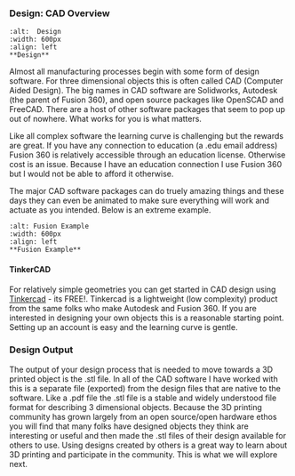 ### Design: CAD Overview

```{figure} ../ProjectImages/WorkflowDesign.png
:alt:  Design
:width: 600px
:align: left
**Design**

```

Almost all manufacturing processes begin with some form of design software. For three dimensional objects this is often called CAD (Computer Aided Design). The big names in CAD software are Solidworks, Autodesk (the parent of Fusion 360), and open source packages like OpenSCAD and FreeCAD. There are a host of other software packages that seem to pop up out of nowhere. What works for you is what matters.

Like all complex software the learning curve is challenging but the rewards are great. If you have any connection to education (a .edu email address) Fusion 360 is relatively accessible through an education license. Otherwise cost is an issue. Because I have an education connection I use Fusion 360 but I would not be able to afford it otherwise.

The major CAD software packages can do truely amazing things and these days they can even be animated to make sure everything will work and actuate as you intended. Below is an extreme example.


```{figure} ../ProjectImages/Design/FusionExample.jpg
:alt: Fusion Example
:width: 600px
:align: left
**Fusion Example**

```

#### TinkerCAD

For relatively simple geometries you can get started in CAD design using [Tinkercad](https://www.tinkercad.com/)  - its FREE!. Tinkercad is a lightweight (low complexity) product from the same folks who make Autodesk and Fusion 360. If you are interested in designing your own objects this is a reasonable starting point. Setting up an account is easy and the learning curve is gentle.

### Design Output

The output of your design process that is needed to move towards a 3D printed object is the .stl file. In all of the CAD software I have worked with this is a separate file (exported) from the design files that are native to the software. Like a .pdf file the .stl file is a stable and widely understood file format for describing 3 dimensional objects. Because the 3D printing community has grown largely from an open source/open hardware ethos you will find that many folks have designed objects they think are interesting or useful and then made the .stl files of their design available for others to use. Using designs created by others is a great way to learn about 3D printing and participate in the community. This is what we will explore next.
